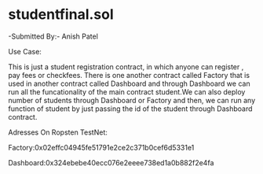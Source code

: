 # studentfinal.sol


-Submitted By:- Anish Patel

Use Case:

This is just a student registration contract, in which anyone can register , pay fees or checkfees.
There is one another contract called Factory that is used in another contract called Dashboard and through Dashboard
we can run all the funcationality of the main contract student.We can also deploy number of students through Dashboard or Factory and then,
we can run any function of student by just passing the id of the student through Dashboard contract.


Adresses On Ropsten TestNet:

Factory:0x02effc04945fe51791e2ce2c371b0cef6d5331e1

Dashboard:0x324ebebe40ecc076e2eeee738ed1a0b882f2e4fa
